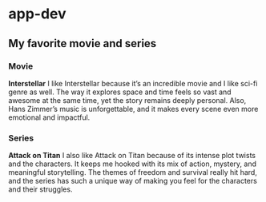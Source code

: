 # app-dev
## My favorite movie and series

### Movie
**Interstellar**
I like Interstellar because it’s an incredible movie and I like sci-fi genre as well. The way it explores space and time feels so vast and awesome at the same time, yet the story remains deeply personal. Also, Hans Zimmer’s music is unforgettable, and it makes every scene even more emotional and impactful.

### Series
**Attack on Titan**
I also like Attack on Titan because of its intense plot twists and the characters. It keeps me hooked with its mix of action, mystery, and meaningful storytelling. The themes of freedom and survival really hit hard, and the series has such a unique way of making you feel for the characters and their struggles.
